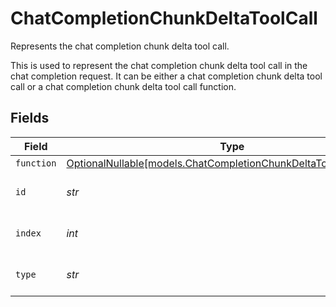 # ChatCompletionChunkDeltaToolCall

Represents the chat completion chunk delta tool call.

This is used to represent the chat completion chunk delta tool call in the chat completion request.
It can be either a chat completion chunk delta tool call or a chat completion chunk delta tool call function.


## Fields

| Field                                                                                                                      | Type                                                                                                                       | Required                                                                                                                   | Description                                                                                                                |
| -------------------------------------------------------------------------------------------------------------------------- | -------------------------------------------------------------------------------------------------------------------------- | -------------------------------------------------------------------------------------------------------------------------- | -------------------------------------------------------------------------------------------------------------------------- |
| `function`                                                                                                                 | [OptionalNullable[models.ChatCompletionChunkDeltaToolCallFunction]](../models/chatcompletionchunkdeltatoolcallfunction.md) | :heavy_minus_sign:                                                                                                         | N/A                                                                                                                        |
| `id`                                                                                                                       | *str*                                                                                                                      | :heavy_check_mark:                                                                                                         | The ID of the tool call.                                                                                                   |
| `index`                                                                                                                    | *int*                                                                                                                      | :heavy_check_mark:                                                                                                         | The index of the tool call.                                                                                                |
| `type`                                                                                                                     | *str*                                                                                                                      | :heavy_check_mark:                                                                                                         | The type of the tool call.                                                                                                 |